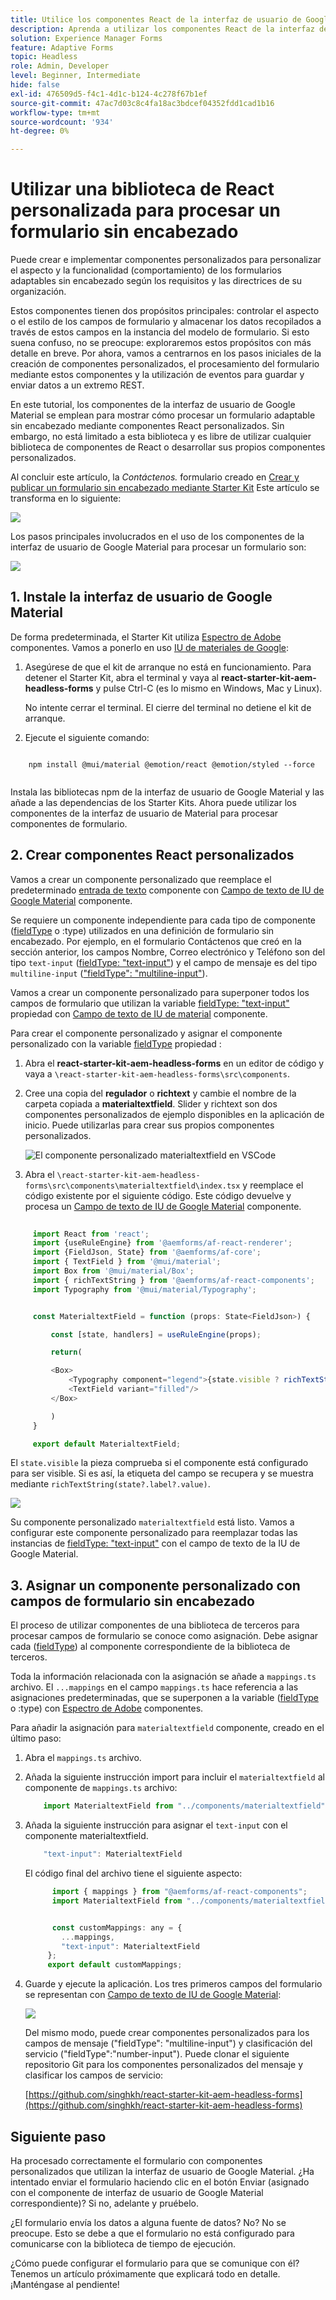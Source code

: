 ```yaml
---
title: Utilice los componentes React de la interfaz de usuario de Google Material para procesar un formulario sin encabezado
description: Aprenda a utilizar los componentes React de la interfaz de usuario de material de Google para procesar un formulario sin encabezado. Esta guía completa le guiará por el proceso paso a paso para crear componentes personalizados de Forms adaptable sin encabezado para asignar y utilizar componentes de React de la interfaz de usuario y material de Google para aplicar estilo a un formulario adaptable sin encabezado.
solution: Experience Manager Forms
feature: Adaptive Forms
topic: Headless
role: Admin, Developer
level: Beginner, Intermediate
hide: false
exl-id: 476509d5-f4c1-4d1c-b124-4c278f67b1ef
source-git-commit: 47ac7d03c8c4fa18ac3bdcef04352fdd1cad1b16
workflow-type: tm+mt
source-wordcount: '934'
ht-degree: 0%

---
```



# Utilizar una biblioteca de React personalizada para procesar un formulario sin encabezado

Puede crear e implementar componentes personalizados para personalizar el aspecto y la funcionalidad (comportamiento) de los formularios adaptables sin encabezado según los requisitos y las directrices de su organización.

Estos componentes tienen dos propósitos principales: controlar el aspecto o el estilo de los campos de formulario y almacenar los datos recopilados a través de estos campos en la instancia del modelo de formulario. Si esto suena confuso, no se preocupe: exploraremos estos propósitos con más detalle en breve. Por ahora, vamos a centrarnos en los pasos iniciales de la creación de componentes personalizados, el procesamiento del formulario mediante estos componentes y la utilización de eventos para guardar y enviar datos a un extremo REST.

En este tutorial, los componentes de la interfaz de usuario de Google Material se emplean para mostrar cómo procesar un formulario adaptable sin encabezado mediante componentes React personalizados. Sin embargo, no está limitado a esta biblioteca y es libre de utilizar cualquier biblioteca de componentes de React o desarrollar sus propios componentes personalizados.

Al concluir este artículo, la _Contáctenos._ formulario creado en [Crear y publicar un formulario sin encabezado mediante Starter Kit](create-and-publish-a-headless-form.md) Este artículo se transforma en lo siguiente:

![](assets/headless-adaptive-form-with-google-material-ui-components.png)


Los pasos principales involucrados en el uso de los componentes de la interfaz de usuario de Google Material para procesar un formulario son:

![](assets/headless-forms-graphics-source-main.svg)

## 1. Instale la interfaz de usuario de Google Material

De forma predeterminada, el Starter Kit utiliza [Espectro de Adobe](https://spectrum.adobe.com/) componentes. Vamos a ponerlo en uso [IU de materiales de Google](https://mui.com/):

1. Asegúrese de que el kit de arranque no está en funcionamiento. Para detener el Starter Kit, abra el terminal y vaya al **react-starter-kit-aem-headless-forms** y pulse Ctrl-C (es lo mismo en Windows, Mac y Linux).

   No intente cerrar el terminal. El cierre del terminal no detiene el kit de arranque.

1. Ejecute el siguiente comando:

```shell
    
    npm install @mui/material @emotion/react @emotion/styled --force
    
```

Instala las bibliotecas npm de la interfaz de usuario de Google Material y las añade a las dependencias de los Starter Kits. Ahora puede utilizar los componentes de la interfaz de usuario de Material para procesar componentes de formulario.


## 2. Crear componentes React personalizados

Vamos a crear un componente personalizado que reemplace el predeterminado [entrada de texto](https://spectrum.adobe.com/page/text-field/) componente con [Campo de texto de IU de Google Material](https://mui.com/material-ui/react-text-field/) componente.

Se requiere un componente independiente para cada tipo de componente ([fieldType](https://opensource.adobe.com/aem-forms-af-runtime/storybook/?path=/story/reference-json-properties-fieldtype--text-input) o :type) utilizados en una definición de formulario sin encabezado. Por ejemplo, en el formulario Contáctenos que creó en la sección anterior, los campos Nombre, Correo electrónico y Teléfono son del tipo `text-input` ([fieldType: &quot;text-input&quot;](https://opensource.adobe.com/aem-forms-af-runtime/storybook/?path=/docs/adaptive-form-components-text-input-field--def)) y el campo de mensaje es del tipo `multiline-input` ([&quot;fieldType&quot;: &quot;multiline-input&quot;](https://opensource.adobe.com/aem-forms-af-runtime/storybook/?path=/docs/reference-json-properties-fieldtype--multiline-input)).


Vamos a crear un componente personalizado para superponer todos los campos de formulario que utilizan la variable [fieldType: &quot;text-input&quot;](https://opensource.adobe.com/aem-forms-af-runtime/storybook/?path=/docs/adaptive-form-components-text-input-field--def) propiedad con [Campo de texto de IU de material](https://mui.com/material-ui/react-text-field/) componente.


Para crear el componente personalizado y asignar el componente personalizado con la variable [fieldType](https://opensource.adobe.com/aem-forms-af-runtime/storybook/?path=/docs/adaptive-form-components-text-input-field--def) propiedad :

1. Abra el **react-starter-kit-aem-headless-forms** en un editor de código y vaya a `\react-starter-kit-aem-headless-forms\src\components`.


1. Cree una copia del **regulador** o **richtext** y cambie el nombre de la carpeta copiada a **materialtextfield**. Slider y richtext son dos componentes personalizados de ejemplo disponibles en la aplicación de inicio. Puede utilizarlas para crear sus propios componentes personalizados.

   ![El componente personalizado materialtextfield en VSCode](/help/assets/richtext-custom-component-in-vscode.png)

1. Abra el `\react-starter-kit-aem-headless-forms\src\components\materialtextfield\index.tsx` y reemplace el código existente por el siguiente código. Este código devuelve y procesa un [Campo de texto de IU de Google Material](https://mui.com/material-ui/react-text-field/) componente.

```JavaScript
 
     import React from 'react';
     import {useRuleEngine} from '@aemforms/af-react-renderer';
     import {FieldJson, State} from '@aemforms/af-core';
     import { TextField } from '@mui/material';
     import Box from '@mui/material/Box';
     import { richTextString } from '@aemforms/af-react-components';
     import Typography from '@mui/material/Typography';


     const MaterialtextField = function (props: State<FieldJson>) {

         const [state, handlers] = useRuleEngine(props);

         return(

         <Box>
             <Typography component="legend">{state.visible ? richTextString(state?.label?.value): ""} </Typography>
             <TextField variant="filled"/>
         </Box>

         )
     }

     export default MaterialtextField;
```


El `state.visible` la pieza comprueba si el componente está configurado para ser visible. Si es así, la etiqueta del campo se recupera y se muestra mediante `richTextString(state?.label?.value)`.

![](/help/assets/material-text-field.png)


Su componente personalizado `materialtextfield` está listo. Vamos a configurar este componente personalizado para reemplazar todas las instancias de  [fieldType: &quot;text-input&quot;](https://opensource.adobe.com/aem-forms-af-runtime/storybook/?path=/docs/adaptive-form-components-text-input-field--def) con el campo de texto de la IU de Google Material.

## 3. Asignar un componente personalizado con campos de formulario sin encabezado

El proceso de utilizar componentes de una biblioteca de terceros para procesar campos de formulario se conoce como asignación. Debe asignar cada ([fieldType](https://opensource.adobe.com/aem-forms-af-runtime/storybook/?path=/story/reference-json-properties-fieldtype--text-input)) al componente correspondiente de la biblioteca de terceros.

Toda la información relacionada con la asignación se añade a `mappings.ts` archivo. El `...mappings` en el campo `mappings.ts` hace referencia a las asignaciones predeterminadas, que se superponen a la variable ([fieldType](https://opensource.adobe.com/aem-forms-af-runtime/storybook/?path=/story/reference-json-properties-fieldtype--text-input) o :type) con [Espectro de Adobe](https://spectrum.adobe.com/page/text-field/) componentes.

Para añadir la asignación para  `materialtextfield` componente, creado en el último paso:

1. Abra el `mappings.ts` archivo.

1. Añada la siguiente instrucción import para incluir el `materialtextfield` al componente de `mappings.ts` archivo:


   ```JavaScript
       import MaterialtextField from "../components/materialtextfield";
   ```

1. Añada la siguiente instrucción para asignar el `text-input` con el componente materialtextfield.


   ```JavaScript
       "text-input": MaterialtextField
   ```

   El código final del archivo tiene el siguiente aspecto:

   ```JavaScript
         import { mappings } from "@aemforms/af-react-components";
         import MaterialtextField from "../components/materialtextfield";
   
   
         const customMappings: any = {
           ...mappings,
           "text-input": MaterialtextField
        };
        export default customMappings;
   ```

1. Guarde y ejecute la aplicación. Los tres primeros campos del formulario se representan con [Campo de texto de IU de Google Material](https://mui.com/material-ui/react-text-field/):

   ![](assets/material-text-field-form-rendetion.png)


   Del mismo modo, puede crear componentes personalizados para los campos de mensaje (&quot;fieldType&quot;: &quot;multiline-input&quot;) y clasificación del servicio (&quot;fieldType&quot;:&quot;number-input&quot;). Puede clonar el siguiente repositorio Git para los componentes personalizados del mensaje y clasificar los campos de servicio:

   [https://github.com/singhkh/react-starter-kit-aem-headless-forms](https://github.com/singhkh/react-starter-kit-aem-headless-forms)

## Siguiente paso

Ha procesado correctamente el formulario con componentes personalizados que utilizan la interfaz de usuario de Google Material. ¿Ha intentado enviar el formulario haciendo clic en el botón Enviar (asignado con el componente de interfaz de usuario de Google Material correspondiente)? Si no, adelante y pruébelo.

¿El formulario envía los datos a alguna fuente de datos? No? No se preocupe. Esto se debe a que el formulario no está configurado para comunicarse con la biblioteca de tiempo de ejecución.

¿Cómo puede configurar el formulario para que se comunique con él? Tenemos un artículo próximamente que explicará todo en detalle. ¡Manténgase al pendiente!
